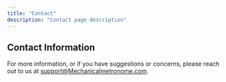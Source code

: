 ```yaml
---
title: "Contact"
description: "Contact page description"
---
```


## Contact Information
For more information, or if you have suggestions or concerns, please reach out to us at support@Mechanicalmetronome.com.
